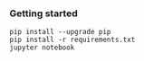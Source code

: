 ### Getting started
```
pip install --upgrade pip
pip install -r requirements.txt
jupyter notebook
```
